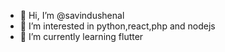- 👋 Hi, I’m @savindushenal
- 👀 I’m interested in python,react,php and nodejs
- 🌱 I’m currently learning flutter


<!---
savindushenal/savindushenal is a ✨ special ✨ repository because its `README.md` (this file) appears on your GitHub profile.
You can click the Preview link to take a look at your changes.
--->
